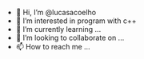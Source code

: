 - 👋 Hi, I’m @lucasacoelho
- 👀 I’m interested in program with c++
- 🌱 I’m currently learning ...
- 💞️ I’m looking to collaborate on ...
- 📫 How to reach me ...

<!---
lucasacoelho/lucasacoelho is a ✨ special ✨ repository because its `README.md` (this file) appears on your GitHub profile.
You can click the Preview link to take a look at your changes.
--->
